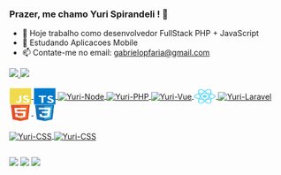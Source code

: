 ### Prazer, me chamo Yuri Spirandeli ! 👋

- 🔭 Hoje trabalho como desenvolvedor FullStack PHP + JavaScript
- 🌱 Estudando Aplicacoes Mobile
- 📫 Contate-me no email: gabrielopfaria@gmail.com

<div align="left">
  <a href="https://github.com/spirandeli">
  <img height="180em" src="https://github-readme-stats.vercel.app/api?username=spirandeli&show_icons=true&theme=gruvbox&include_all_commits=true&count_private=true"/>
  <img height="180em" src="https://github-readme-stats.vercel.app/api/top-langs/?username=spirandeli&layout=compact&langs_count=7&theme=gruvbox"/>
</div>
  
<div style="display: inline_block"><br>
  <img align="center" alt="Yuri-Js" height="30" width="40" src="https://raw.githubusercontent.com/devicons/devicon/master/icons/javascript/javascript-plain.svg">
  <img align="center" alt="Yuri-Ts" height="30" width="40" src="https://raw.githubusercontent.com/devicons/devicon/master/icons/typescript/typescript-plain.svg">
  <img align="center" alt="Yuri-Node" height="30" width="40" src="https://cdn.jsdelivr.net/gh/devicons/devicon/icons/nodejs/nodejs-original.svg">
  <img align="center" alt="Yuri-PHP" height="30" width="40" src="https://cdn.jsdelivr.net/gh/devicons/devicon/icons/php/php-plain.svg">
  <img align="center" alt="Yuri-Vue" height="30" width="40" src="https://cdn.jsdelivr.net/gh/devicons/devicon/icons/vuejs/vuejs-original.svg">
  <img align="center" alt="Yuri-React" height="30" width="40" src="https://raw.githubusercontent.com/devicons/devicon/master/icons/react/react-original.svg">
  <img align="center" alt="Yuri-Laravel" height="30" width="40" src="https://cdn.jsdelivr.net/npm/simple-icons@3.13.0/icons/laravel.svg">
  <img align="center" alt="Yuri-HTML" height="30" width="40" src="https://raw.githubusercontent.com/devicons/devicon/master/icons/html5/html5-original.svg">
  <img align="center" alt="Yuri-CSS" height="30" width="40" src="https://raw.githubusercontent.com/devicons/devicon/master/icons/css3/css3-original.svg">
</div>

  <div style="display: inline_block"><br>
    <img align="center" alt="Yuri-CSS" height="30" src="https://img.shields.io/badge/Linux-FCC624?style=for-the-badge&logo=linux&logoColor=black">
    <img align="center" alt="Yuri-CSS" height="30" src="https://img.shields.io/badge/Windows-0078D6?style=for-the-badge&logo=windows&logoColor=white">
  </div>
  
  ##
 
<div> 
  <a href="https://instagram.com/yuri_spirandeli" target="_blank"><img src="https://img.shields.io/badge/-Instagram-%23E4405F?style=for-the-badge&logo=instagram&logoColor=white" target="_blank"></a>
  <a href = "mailto:spirandelidev@gmail.com"><img src="https://img.shields.io/badge/-Gmail-%23333?style=for-the-badge&logo=gmail&logoColor=white" target="_blank"></a>
  <a href="https://www.linkedin.com/in/yurispirandeli/" target="_blank"><img src="https://img.shields.io/badge/-LinkedIn-%230077B5?style=for-the-badge&logo=linkedin&logoColor=white" target="_blank"></a> 
 
 
</div>
